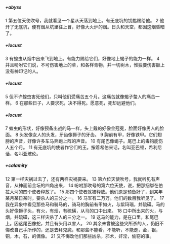 ##### +abyss
1 第五位天使吹号，我就看见一个星从天落到地上。有无底坑的钥匙赐给他。
2 他开了无底坑，便有烟从坑里往上冒，好像大火炉的烟。日头和天空，都因这烟昏暗了。
##### +locust
3 有蝗虫从烟中出来飞到地上。有能力赐给它们，好像地上蝎子的能力一样。
4 并且吩咐它们说，不可伤害地上的草，和各样青物，并一切树木，惟独要伤害额上没有神印记的人。
##### +locust
5 但不许蝗虫害死他们，只叫他们受痛苦五个月。这痛苦就像蝎子螫人的痛苦一样。
6 在那些日子，人要求死，决不得死。愿意死，死却远避他们。
##### +locust
7 蝗虫的形状，好像预备出战的马一样，头上戴的好像金冠冕，脸面好像男人的脸面。
8 头发像女人的头发，牙齿像狮子的牙齿。
9 胸前有甲，好像铁甲。它们翅膀的声音，好像许多车马奔跑上阵的声音。
10 有尾巴像蝎子。尾巴上的毒钩能伤人五个月。
11 有无底坑的使者作它们的王。按着希伯来话，名叫亚巴顿，希利尼话，名叫亚玻伦。
##### +calamity
12 第一样灾祸过去了，还有两样灾祸要来。
13 第六位天使吹号，我就听见有声音，从神面前金坛的四角出来，
14 吩咐那吹号的第六位天使，说，把那捆绑在伯拉大河的四个使者释放了。
15 那四个使者就被释放。他们原是预备好了，到某年某月某日某时，要杀人的三分之一。
16 马军有二万万。他们的数目我听见了。
17 我在异象中看见那些马和骑马的，骑马的胸前有甲如火，与紫玛瑙，并硫磺。马的头好像狮子头，有火，有烟，有硫磺，从马的口中出来。
18 口中所出来的火，与烟，并硫磺，这三样灾杀了人的三分之一。
19 这马的能力，是在口里，和尾巴上。因这尾巴像蛇，并且有头用以害人。
20 其余未曾被这些灾所杀的人，仍旧不悔改自己手所作的，还是去拜鬼魔，和那些不能看，不能听，不能走，金，银，铜，木，石，的偶像。
21 又不悔改他们那些凶杀，邪术，奸淫，偷窃的事。
